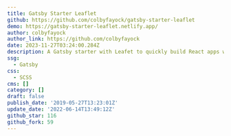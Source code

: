 ```yaml
---
title: Gatsby Starter Leaflet
github: https://github.com/colbyfayock/gatsby-starter-leaflet
demo: https://gatsby-starter-leaflet.netlify.app/
author: colbyfayock
author_link: https://github.com/colbyfayock
date: 2023-11-27T03:24:00.284Z
description: A Gatsby starter with Leafet to quickly build React apps with a map!
ssg:
  - Gatsby
css:
  - SCSS
cms: []
category: []
draft: false
publish_date: '2019-05-27T13:23:01Z'
update_date: '2022-06-14T13:49:12Z'
github_star: 116
github_fork: 59
---
```

